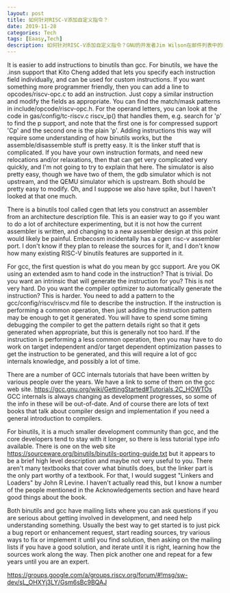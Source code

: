 ```yaml
---
layout: post
title: 如何针对RISC-V添加自定义指令？
date: 2019-11-28
categories: Tech
tags: [Eaasy,Tech]
description: 如何针对RISC-V添加自定义指令？GNU的开发者Jim Wilson在邮件列表中的回复，比较具有启发意义。
---
```

It is easier to add instructions to binutils than gcc.  For binutils, 
we have the .insn support that Kito Cheng added that lets you specify 
each instruction field individually, and can be used for custom 
instructions.  If you want something more programmer friendly, then 
you can add a line to opcodes/riscv-opc.c to add an instruction.  Just 
copy a similar instruction and modify the fields as appropriate.  You 
can find the match/mask patterns in include/opcode/riscv-opc.h.  For 
the operand letters, you can look at the code in gas/config/tc-riscv.c 
riscv_ip() that handles them, e.g. search for 'p' to find the p 
support, and note that the first one is for compressed support 'Cp' 
and the second one is the plain 'p'.  Adding instructions this way 
will require some understanding of how binutils works, but the 
assemble/disassemble stuff is pretty easy.  It is the linker stuff 
that is complicated.  If you have your own instruction formats, and 
need new relocations and/or relaxations, then that can get very 
complicated very quickly, and I'm not going to try to explain that 
here.  The simulator is also pretty easy, though we have two of them, 
the gdb simulator which is not upstream, and the QEMU simulator which 
is upstream.  Both should be pretty easy to modify.  Oh, and I suppose 
we also have spike, but I haven't looked at that one much. 

There is a binutils tool called cgen that lets you construct an 
assembler from an architecture description file.  This is an easier 
way to go if you want to do a lot of architecture experimenting, but 
it is not how the current assembler is written, and changing to a new 
assembler design at this point would likely be painful.  Embecosm 
incidentally has a cgen risc-v assembler port.  I don't know if they 
plan to release the sources for it, and I don't know how many existing 
RISC-V binutils features are supported in it. 

For gcc, the first question is what do you mean by gcc support.  Are 
you OK using an extended asm to hand code in the instruction?  That is 
trivial.  Do you want an intrinsic that will generate the instruction 
for you?  This is not very hard.  Do you want the compiler optimizer 
to automatically generate the instruction?  This is harder.  You need 
to add a pattern to the gcc/config/riscv/riscv.md file to describe the 
instruction.  If the instruction is performing a common operation, 
then just adding the instruction pattern may be enough to get it 
generated.  You will have to spend some timing debugging the compiler 
to get the pattern details right so that it gets generated when 
appropriate, but this is generally not too hard.  If the instruction 
is performing a less common operation, then you may have to do work on 
target independent and/or target dependent optimization passes to get 
the instruction to be generated, and this will require a lot of gcc 
internals knowledge, and possibly a lot of time. 

There are a number of GCC internals tutorials that have been written 
by various people over the years.  We have a link to some of them on 
the gcc web site. 
    https://gcc.gnu.org/wiki/GettingStarted#Tutorials.2C_HOWTOs 
GCC internals is always changing as development progresses, so some of 
the info in these will be out-of-date.  And of course there are lots 
of text books that talk about compiler design and implementation if 
you need a general introduction to compilers. 

For binutils, it is a much smaller development community than gcc, and 
the core developers tend to stay with it longer, so there is less 
tutorial type info available.  There is one on the web site 
    https://sourceware.org/binutils/binutils-porting-guide.txt 
but it appears to be a brief high level description and maybe not very 
useful to you.  There aren't many textbooks that cover what binutils 
does, but the linker part is the only part worthy of a textbook.  For 
that, I would suggest "Linkers and Loaders" by John R Levine.  I 
haven't actually read this, but I know a number of the people 
mentioned in the Acknowledgements section and have heard good things 
about the book. 

Both binutils and gcc have mailing lists where you can ask questions 
if you are serious about getting involved in development, and need 
help understanding something.  Usually the best way to get started is 
to just pick a bug report or enhancement request, start reading 
sources, try various ways to fix or implement it until you find 
solution, then asking on the mailing lists if you have a good 
solution, and iterate until it is right, learning how the sources work 
along the way.  Then pick another one and repeat for a few years until 
you are an expert. 

https://groups.google.com/a/groups.riscv.org/forum/#!msg/sw-dev/sL_OHXYj3LY/Gsm6sBc9BQAJ